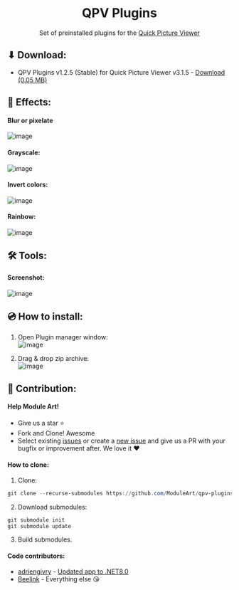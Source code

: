 <h1 align="center">QPV Plugins</h1>

<p align="center">
  Set of preinstalled plugins for the <a href="https://moduleart.github.io/quick-picture-viewer/">Quick Picture Viewer</a>
  
</p>

## ⬇ Download:

- QPV Plugins v1.2.5 (Stable) for Quick Picture Viewer v3.1.5 - <a href="https://github.com/ModuleArt/qpv-plugins/releases/download/v1.2.5/qpv-plugins.zip">Download (0.05 MB)</a>

## 🎨 Effects:

#### Blur or pixelate

![image](https://user-images.githubusercontent.com/40366303/111228060-d46b5e80-85a0-11eb-97c6-d038b79bc54a.png)

#### Grayscale:

![image](https://user-images.githubusercontent.com/40366303/111228268-257b5280-85a1-11eb-8697-cf9562401ecc.png)

#### Invert colors:

![image](https://user-images.githubusercontent.com/40366303/111228333-42b02100-85a1-11eb-8823-40a4813c83c0.png)

#### Rainbow:

![image](https://user-images.githubusercontent.com/40366303/111228363-53609700-85a1-11eb-9567-bdf0473b4bb8.png)

## 🛠 Tools:

#### Screenshot:

![image](https://user-images.githubusercontent.com/40366303/111228397-64a9a380-85a1-11eb-8a51-f2ca15476e12.png)

## 💿 How to install:

1. Open Plugin manager window:<br>
   ![image](https://user-images.githubusercontent.com/40366303/111229241-d0404080-85a2-11eb-8a86-90066b96d268.png)

2. Drag & drop zip archive:<br>
   ![image](https://user-images.githubusercontent.com/40366303/111229397-12698200-85a3-11eb-84bc-2482e0c73611.png)

## 🔨 Contribution:

#### Help Module Art!

- Give us a star ⭐
- Fork and Clone! Awesome
- Select existing <a href="https://github.com/ModuleArt/qpv-plugins/issues">issues</a> or create a <a href="https://github.com/ModuleArt/qpv-plugins/issues/new">new issue</a> and give us a PR with your bugfix or improvement after. We love it ❤

#### How to clone:

1. Clone:

```powershell
git clone --recurse-submodules https://github.com/ModuleArt/qpv-plugins
```

2. Download submodules:

```
git submodule init
git submodule update
```

3. Build submodules.

#### Code contributors:

- <a href="https://github.com/adriengivry">adriengivry</a> - <a href="https://github.com/ModuleArt/qpv-plugins/pull/9">Updated app to .NET8.0</a>
- <a href="https://github.com/Beelink">Beelink</a> - Everything else 😘
